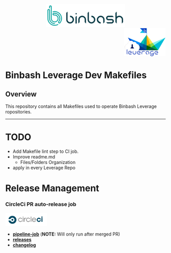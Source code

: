 <div align="center">
    <img src="./%40figures/binbash-logo.png" alt="drawing" width="250"/>
</div>
<div align="right">
  <img src="./%40figures/binbash-leverage-logo.png"
  alt="leverage" width="130"/>
</div>

# Binbash Leverage Dev Makefiles

## Overview
This repository contains all Makefiles used to operate Binbash Leverage ropositories.

---

# TODO

- Add Makefile lint step to CI job. 
- Improve readme.md
    - Files/Folders Organization
- apply in every Leverage Repo

# Release Management
### CircleCi PR auto-release job

<div align="left">
  <img src="./%40figures/circleci-logo.png" alt="circleci" width="130"/>
</div>

- [**pipeline-job**](https://circleci.com/gh/binbashar/le-dev-makefiles) (**NOTE:** Will only run after merged PR)
- [**releases**](https://github.com/binbashar/le-dev-makefiles/releases) 
- [**changelog**](https://github.com/binbashar/le-dev-makefiles/blob/master/CHANGELOG.md) 
